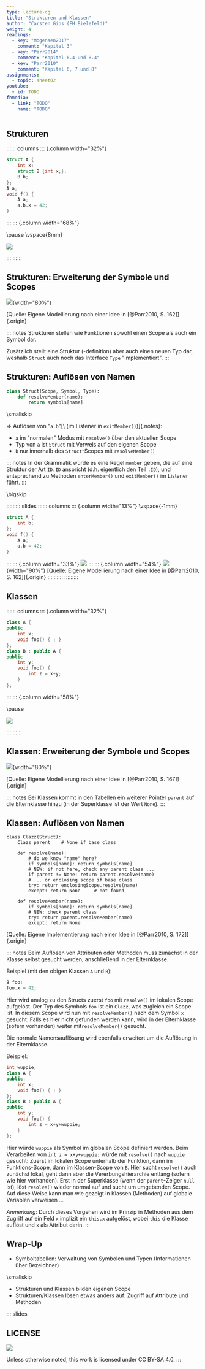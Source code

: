 ```yaml
---
type: lecture-cg
title: "Strukturen und Klassen"
author: "Carsten Gips (FH Bielefeld)"
weight: 4
readings:
  - key: "Mogensen2017"
    comment: "Kapitel 3"
  - key: "Parr2014"
    comment: "Kapitel 6.4 und 8.4"
  - key: "Parr2010"
    comment: "Kapitel 6, 7 und 8"
assignments:
  - topic: sheet02
youtube:
  - id: TODO
fhmedia:
  - link: "TODO"
    name: "TODO"
---
```



## Strukturen

:::::: columns
::: {.column width="32%"}

```c
struct A {
    int x;
    struct B {int x;};
    B b;
};
A a;
void f() {
    A a;
    a.b.x = 42;
}
```

:::
::: {.column width="68%"}

\pause
\vspace{8mm}

![](images/structscopes.png)

:::
::::::


## Strukturen: Erweiterung der Symbole und Scopes

![](images/structscopesuml.png){width="80%"}

[Quelle: Eigene Modellierung nach einer Idee in [@Parr2010, S. 162]]{.origin}


::: notes
Strukturen stellen wie Funktionen sowohl einen Scope als auch ein Symbol dar.

Zusätzlich stellt eine Struktur (-definition) aber auch einen neuen Typ
dar, weshalb `Struct` auch noch das Interface `Type` "implementiert".
:::


## Strukturen: Auflösen von Namen

``` python
class Struct(Scope, Symbol, Type):
    def resolveMember(name):
        return symbols[name]
```
\smallskip

=> Auflösen von "`a.b`"[\ (im Listener in `exitMember()`)]{.notes}:

*   `a` im "normalen" Modus mit `resolve()` über den aktuellen Scope
*   Typ von `a` ist `Struct` mit Verweis auf den eigenen Scope
*   `b` nur innerhalb des `Struct`-Scopes mit `resolveMember()`

::: notes
In der Grammatik würde es eine Regel `member` geben, die auf eine Struktur
der Art `ID.ID` anspricht (d.h. eigentlich den Teil `.ID`), und entsprechend
zu Methoden `enterMember()` und `exitMember()` im Listener führt.
:::

\bigskip

::::::::: slides
:::::: columns
::: {.column width="13%"}
\vspace{-1mm}
``` {.c size="tiny"}
struct A {
    int b;
};
void f() {
    A a;
    a.b = 42;
}
```
:::
::: {.column width="33%"}
![](images/structscopes.png)
:::
::: {.column width="54%"}
![](images/structscopesuml.png){width="90%"}
[Quelle: Eigene Modellierung nach einer Idee in [@Parr2010, S. 162]]{.origin}
:::
::::::
:::::::::


## Klassen

:::::: columns
::: {.column width="32%"}

```cpp
class A {
public:
    int x;
    void foo() { ; }
};
class B : public A {
public
    int y;
    void foo() {
        int z = x+y;
    }
};
```

:::
::: {.column width="58%"}

\pause

![](images/classscopes.png)

:::
::::::


## Klassen: Erweiterung der Symbole und Scopes

![](images/classscopesuml.png){width="80%"}

[Quelle: Eigene Modellierung nach einer Idee in [@Parr2010, S. 167]]{.origin}

::: notes
Bei Klassen kommt in den Tabellen ein weiterer Pointer `parent` auf die Elternklasse
hinzu (in der Superklasse ist der Wert `None`).
:::

## Klassen: Auflösen von Namen

``` {.python size="footnotesize"}
class Clazz(Struct):
    Clazz parent    # None if base class

    def resolve(name):
        # do we know "name" here?
        if symbols[name]: return symbols[name]
        # NEW: if not here, check any parent class ...
        if parent != None: return parent.resolve(name)
        # ... or enclosing scope if base class
        try: return enclosingScope.resolve(name)
        except: return None     # not found

    def resolveMember(name):
        if symbols[name]: return symbols[name]
        # NEW: check parent class
        try: return parent.resolveMember(name)
        except: return None
```

[Quelle: Eigene Implementierung nach einer Idee in [@Parr2010, S. 172]]{.origin}

::: notes
Beim Auflösen von Attributen oder Methoden muss zunächst in der Klasse selbst gesucht werden,
anschließend in der Elternklasse.

Beispiel (mit den obigen Klassen `A` und `B`):

```cpp
B foo;
foo.x = 42;
```

Hier wird analog zu den Structs zuerst `foo` mit `resolve()` im lokalen Scope aufgelöst. Der Typ
des Symbols `foo` ist ein `Clazz`, was zugleich ein Scope ist. In diesem Scope wird nun mit
`resolveMember()` nach dem Symbol `x` gesucht. Falls es hier nicht gefunden werden kann, wird in
der Elternklasse (sofern vorhanden) weiter mit`resolveMember()` gesucht.


Die normale Namensauflösung wird ebenfalls erweitert um die Auflösung in der Elternklasse.

Beispiel:

```cpp
int wuppie;
class A {
public:
    int x;
    void foo() { ; }
};
class B : public A {
public
    int y;
    void foo() {
        int z = x+y+wuppie;
    }
};
```

Hier würde `wuppie` als Symbol im globalen Scope definiert werden. Beim Verarbeiten von
`int z = x+y+wuppie;` würde mit `resolve()` nach `wuppie` gesucht: Zuerst im lokalen Scope
unterhalb der Funktion, dann im Funktions-Scope, dann im Klassen-Scope von `B`. Hier sucht
`resolve()` auch zunächst lokal, geht dann aber die Vererbungshierarchie entlang (sofern
wie hier vorhanden). Erst in der Superklasse (wenn der `parent`-Zeiger `null` ist), löst
`resolve()` wieder normal auf und sucht um umgebenden Scope. Auf diese Weise kann man wie
gezeigt in Klassen (Methoden) auf globale Variablen verweisen ...


*Anmerkung*: Durch dieses Vorgehen wird im Prinzip in Methoden aus dem Zugriff auf ein Feld
`x` implizit ein `this.x` aufgelöst, wobei `this` die Klasse auflöst und `x` als Attribut darin.
:::


## Wrap-Up

*   Symboltabellen: Verwaltung von Symbolen und Typen (Informationen über Bezeichner)

\smallskip

*   Strukturen und Klassen bilden eigenen Scope
*   Strukturen/Klassen lösen etwas anders auf: Zugriff auf Attribute und Methoden







<!-- DO NOT REMOVE - THIS IS A LAST SLIDE TO INDICATE THE LICENSE AND POSSIBLE EXCEPTIONS (IMAGES, ...). -->
::: slides
## LICENSE
![](https://licensebuttons.net/l/by-sa/4.0/88x31.png)

Unless otherwise noted, this work is licensed under CC BY-SA 4.0.
:::
